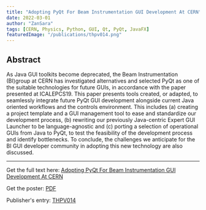 ```yaml
---
title: "Adopting PyQt For Beam Instrumentation GUI Development At CERN"
date: 2022-03-01
author: "ZanSara"
tags: [CERN, Physics, Python, GUI, Qt, PyQt, JavaFX]
featuredImage: "/publications/thpv014.png"
---
```


## Abstract

As Java GUI toolkits become deprecated, the Beam Instrumentation (BI)group at CERN has investigated alternatives and selected PyQt as one of the suitable technologies for future GUIs, in accordance with the paper presented at ICALEPCS19. This paper presents tools created, or adapted, to seamlessly integrate future PyQt GUI development alongside current Java oriented workflows and the controls environment. This includes (a) creating a project template and a GUI management tool to ease and standardize our development process, (b) rewriting our previously Java-centric Expert GUI Launcher to be language-agnostic and (c) porting a selection of operational GUIs from Java to PyQt, to test the feasibility of the development process and identify bottlenecks. To conclude, the challenges we anticipate for the BI GUI developer community in adopting this new technology are also discussed.

---

Get the full text here: [Adopting PyQt For Beam Instrumentation GUI Development At CERN](/publications/thpv014.pdf)

Get the poster: [PDF](/publications/thpv014-poster.pdf)

Publisher's entry: [THPV014](https://accelconf.web.cern.ch/icalepcs2021/doi/JACoW-ICALEPCS2021-THPV014.html)
